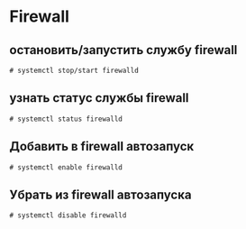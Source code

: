 # Firewall

## остановить/запустить службу firewall
```
# systemctl stop/start firewalld
```

## узнать статус cлужбы firewall
```
# systemctl status firewalld
```

## Добавить в firewall автозапуск
```
# systemctl enable firewalld
```

## Убрать из firewall автозапуска
```
# systemctl disable firewalld
```
